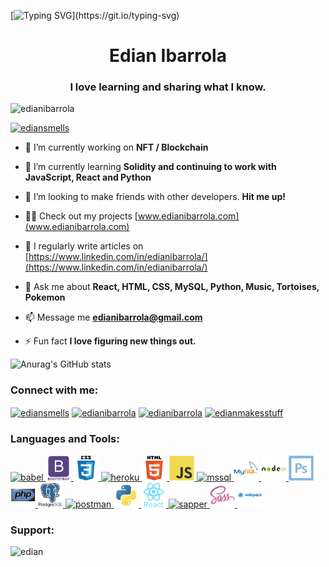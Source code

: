 [![Typing SVG](https://readme-typing-svg.herokuapp.com?color=%23921AF7&size=25&left=true&width=600&height=100&lines=Hello%2C+I'm+Edian!;Thanks+for+checking+out+my+profile.;Msg+me+with+comments+or+questions!)](https://git.io/typing-svg)
<h1 align="center">Edian Ibarrola</h1>
<h3 align="center">I love learning and sharing what I know.</h3>

<p align="left"> <img src="https://komarev.com/ghpvc/?username=edianibarrola&label=Profile%20views&color=0e75b6&style=flat" alt="edianibarrola" /> </p>

<p align="left"> <a href="https://twitter.com/ediansmells" target="blank"><img src="https://img.shields.io/twitter/follow/ediansmells?logo=twitter&style=for-the-badge" alt="ediansmells" /></a> </p>

- 🔭 I’m currently working on **NFT / Blockchain**

- 🌱 I’m currently learning **Solidity and continuing to work with JavaScript, React and Python**

- 🤝 I’m looking to make friends with other developers. **Hit me up!**

- 👨‍💻 Check out my projects [www.edianibarrola.com](www.edianibarrola.com)

- 📝 I regularly write articles on [https://www.linkedin.com/in/edianibarrola/](https://www.linkedin.com/in/edianibarrola/)

- 💬 Ask me about **React, HTML, CSS, MySQL, Python, Music, Tortoises, Pokemon**

- 📫 Message me **edianibarrola@gmail.com**

- ⚡ Fun fact **I love figuring new things out.**


![Anurag's GitHub stats](https://github-readme-stats.vercel.app/api?username=edianibarrola&show_icons=true&theme=cobalt)


<h3 align="left">Connect with me:</h3>
<p align="left">
<a href="https://twitter.com/ediansmells" target="blank"><img align="center" src="https://raw.githubusercontent.com/rahuldkjain/github-profile-readme-generator/master/src/images/icons/Social/twitter.svg" alt="ediansmells" height="30" width="40" /></a>
<a href="https://linkedin.com/in/edianibarrola" target="blank"><img align="center" src="https://raw.githubusercontent.com/rahuldkjain/github-profile-readme-generator/master/src/images/icons/Social/linked-in-alt.svg" alt="edianibarrola" height="30" width="40" /></a>
<a href="https://fb.com/edianibarrola" target="blank"><img align="center" src="https://raw.githubusercontent.com/rahuldkjain/github-profile-readme-generator/master/src/images/icons/Social/facebook.svg" alt="edianibarrola" height="30" width="40" /></a>
<a href="https://instagram.com/edianmakesstuff" target="blank"><img align="center" src="https://raw.githubusercontent.com/rahuldkjain/github-profile-readme-generator/master/src/images/icons/Social/instagram.svg" alt="edianmakesstuff" height="30" width="40" /></a>
</p>

<h3 align="left">Languages and Tools:</h3>
<p align="left"> <a href="https://babeljs.io/" target="_blank"> <img src="https://www.vectorlogo.zone/logos/babeljs/babeljs-icon.svg" alt="babel" width="40" height="40"/> </a> <a href="https://getbootstrap.com" target="_blank"> <img src="https://raw.githubusercontent.com/devicons/devicon/master/icons/bootstrap/bootstrap-plain-wordmark.svg" alt="bootstrap" width="40" height="40"/> </a> <a href="https://www.w3schools.com/css/" target="_blank"> <img src="https://raw.githubusercontent.com/devicons/devicon/master/icons/css3/css3-original-wordmark.svg" alt="css3" width="40" height="40"/> </a> <a href="https://heroku.com" target="_blank"> <img src="https://www.vectorlogo.zone/logos/heroku/heroku-icon.svg" alt="heroku" width="40" height="40"/> </a> <a href="https://www.w3.org/html/" target="_blank"> <img src="https://raw.githubusercontent.com/devicons/devicon/master/icons/html5/html5-original-wordmark.svg" alt="html5" width="40" height="40"/> </a> <a href="https://developer.mozilla.org/en-US/docs/Web/JavaScript" target="_blank"> <img src="https://raw.githubusercontent.com/devicons/devicon/master/icons/javascript/javascript-original.svg" alt="javascript" width="40" height="40"/> </a> <a href="https://www.microsoft.com/en-us/sql-server" target="_blank"> <img src="https://www.svgrepo.com/show/303229/microsoft-sql-server-logo.svg" alt="mssql" width="40" height="40"/> </a> <a href="https://www.mysql.com/" target="_blank"> <img src="https://raw.githubusercontent.com/devicons/devicon/master/icons/mysql/mysql-original-wordmark.svg" alt="mysql" width="40" height="40"/> </a> <a href="https://nodejs.org" target="_blank"> <img src="https://raw.githubusercontent.com/devicons/devicon/master/icons/nodejs/nodejs-original-wordmark.svg" alt="nodejs" width="40" height="40"/> </a> <a href="https://www.photoshop.com/en" target="_blank"> <img src="https://raw.githubusercontent.com/devicons/devicon/master/icons/photoshop/photoshop-line.svg" alt="photoshop" width="40" height="40"/> </a> <a href="https://www.php.net" target="_blank"> <img src="https://raw.githubusercontent.com/devicons/devicon/master/icons/php/php-original.svg" alt="php" width="40" height="40"/> </a> <a href="https://www.postgresql.org" target="_blank"> <img src="https://raw.githubusercontent.com/devicons/devicon/master/icons/postgresql/postgresql-original-wordmark.svg" alt="postgresql" width="40" height="40"/> </a> <a href="https://postman.com" target="_blank"> <img src="https://www.vectorlogo.zone/logos/getpostman/getpostman-icon.svg" alt="postman" width="40" height="40"/> </a> <a href="https://www.python.org" target="_blank"> <img src="https://raw.githubusercontent.com/devicons/devicon/master/icons/python/python-original.svg" alt="python" width="40" height="40"/> </a> <a href="https://reactjs.org/" target="_blank"> <img src="https://raw.githubusercontent.com/devicons/devicon/master/icons/react/react-original-wordmark.svg" alt="react" width="40" height="40"/> </a> <a href="https://sapper.svelte.dev/" target="_blank"> <img src="https://raw.githubusercontent.com/bestofjs/bestofjs-webui/master/public/logos/sapper.svg" alt="sapper" width="40" height="40"/> </a> <a href="https://sass-lang.com" target="_blank"> <img src="https://raw.githubusercontent.com/devicons/devicon/master/icons/sass/sass-original.svg" alt="sass" width="40" height="40"/> </a> <a href="https://webpack.js.org" target="_blank"> <img src="https://raw.githubusercontent.com/devicons/devicon/d00d0969292a6569d45b06d3f350f463a0107b0d/icons/webpack/webpack-original-wordmark.svg" alt="webpack" width="40" height="40"/> </a> </p>

<h3 align="left">Support:</h3>
<p><a href="https://www.buymeacoffee.com/edian"> <img align="left" src="https://cdn.buymeacoffee.com/buttons/v2/default-yellow.png" height="50" width="210" alt="edian" /></a></p><br><br>





<!--
**edianibarrola/edianibarrola** is a ✨ _special_ ✨ repository because its `README.md` (this file) appears on your GitHub profile.

Here are some ideas to get you started:

- 🔭 I’m currently working on ...
- 🌱 I’m currently learning ...
- 👯 I’m looking to collaborate on ...
- 🤔 I’m looking for help with ...
- 💬 Ask me about ...
- 📫 How to reach me: ...
- 😄 Pronouns: ...
- ⚡ Fun fact: ...
-->
